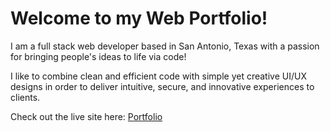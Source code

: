 # Welcome to my Web Portfolio!

I am a full stack web developer based in San Antonio, Texas with a passion for bringing people's ideas to life via code!

I like to combine clean and efficient code with simple yet creative UI/UX designs in order to deliver intuitive, secure, and innovative experiences to clients. 

Check out the live site here: [Portfolio](https://valeriareveles.github.io/Portfolio/)


